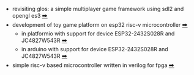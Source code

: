 * revisiting glos: a simple multiplayer game framework using sdl2 and opengl es3 [🠲](https://github.com/calint/glos)
* development of toy game platform on esp32 risc-v microcontroller [🠲](https://github.com/calint/bam)
  - in platformio with support for device ESP32-2432S028R and JC4827W543R [🠲](https://github.com/calint/platformio-bam)
  - in arduino with support for device ESP32-2432S028R and JC4827W543R [🠲](https://github.com/calint/arduino-bam)
* simple risc-v based microcontroller written in verilog for fpga [🠲](https://github.com/calint/riscv)
